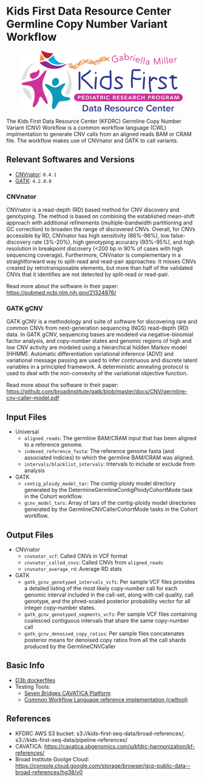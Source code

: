 # Kids First Data Resource Center Germline Copy Number Variant Workflow

<p align="center">
  <img src="https://github.com/d3b-center/d3b-research-workflows/raw/master/doc/kfdrc-logo-sm.png">
</p>

The Kids First Data Resource Center (KFDRC) Germline Copy Number Variant (CNV)
Workflow is a common workflow language (CWL) implmentation to generate CNV
calls from an aligned reads BAM or CRAM file. The workflow makes use of
CNVnator and GATK to call variants.

## Relevant Softwares and Versions

- [CNVnator](https://github.com/abyzovlab/CNVnator): `0.4.1`
- [GATK](https://github.com/broadinstitute/gatk): `4.2.0.0`

### CNVnator

CNVnator is a read-depth (RD) based method for CNV discovery and genotyping.
The method is based on combining the established mean-shift approach with
additional refinements (multiple-bandwidth partitioning and GC correction) to
broaden the range of discovered CNVs. Overall, for CNVs accessible by RD,
CNVnator has high sensitivity (86%-96%), low false-discovery rate (3%-20%),
high genotyping accuracy (93%-95%), and high resolution in breakpoint discovery
(<200 bp in 90% of cases with high sequencing coverage). Furthermore, CNVnator
is complementary in a straightforward way to split-read and read-pair
approaches: It misses CNVs created by retrotransposable elements, but more than
half of the validated CNVs that it identifies are not detected by split-read or
read-pair.

Read more about the software in their paper:
https://pubmed.ncbi.nlm.nih.gov/21324876/

### GATK gCNV

GATK gCNV is a methodology and suite of software for discovering rare and
common CNVs from next-generation sequencing (NGS) read-depth (RD) data. In GATK
gCNV, sequencing bases are modeled via negative-binomial factor analysis, and
copy-number states and genomic regions of high and low CNV activity are modeled
using a hierarchical hidden Markov model (HHMM). Automatic differentiation
variational inference (ADVI) and variational message passing are used to infer
continuous and discrete latent variables in a principled framework. A
deterministic annealing protocol is used to deal with the non-convexity of the
variational objective function.

Read more about the software in their paper:
https://github.com/broadinstitute/gatk/blob/master/docs/CNV/germline-cnv-caller-model.pdf

## Input Files

- Universal
    - `aligned_reads`: The germline BAM/CRAM input that has been aligned to a reference genome.
    - `indexed_reference_fasta`: The reference genome fasta (and associated indicies) to which the germline BAM/CRAM was aligned.
    - `intervals/blacklist_intervals`: Intervals to include or exclude from analysis
- GATK
    - `contig_ploidy_model_tar`: The contig-ploidy model directory generated by the DetermineGermlineContigPloidyCohortMode task in the Cohort workflow.
    - `gcnv_model_tars`: Array of tars of the contig-ploidy model directories generated by the GermlineCNVCallerCohortMode tasks in the Cohort workflow.

## Output Files

- CNVnator
    - `cnvnator_vcf`: Called CNVs in VCF format
    - `cnvnator_called_cnvs`: Called CNVs from `aligned_reads`
    - `cnvnator_average_rd`: Average RD stats
- GATK
    - `gatk_gcnv_genotyped_intervals_vcfs`: Per sample VCF files provides a detailed listing of the most likely copy-number call for each genomic interval included in the call-set, along with call quality, call genotype, and the phred-scaled posterior probability vector for all integer copy-number states.
    - `gatk_gcnv_genotyped_segments_vcfs`: Per sample VCF files containing coalesced contiguous intervals that share the same copy-number call
    - `gatk_gcnv_denoised_copy_ratios`: Per sample files concatenates posterior means for denoised copy ratios from all the call shards produced by the GermlineCNVCaller

## Basic Info
- [D3b dockerfiles](https://github.com/d3b-center/bixtools)
- Testing Tools:
    - [Seven Bridges CAVATICA Platform](https://cavatica.sbgenomics.com/)
    - [Common Workflow Language reference implementation (cwltool)](https://github.com/common-workflow-language/cwltool/)

## References
- KFDRC AWS S3 bucket: s3://kids-first-seq-data/broad-references/, s3://kids-first-seq-data/pipeline-references/
- CAVATICA: https://cavatica.sbgenomics.com/u/kfdrc-harmonization/kf-references/
- Broad Institute Goolge Cloud: https://console.cloud.google.com/storage/browser/gcp-public-data--broad-references/hg38/v0
